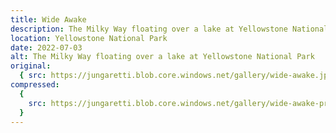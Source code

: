 ```yaml
---
title: Wide Awake
description: The Milky Way floating over a lake at Yellowstone National Park
location: Yellowstone National Park
date: 2022-07-03
alt: The Milky Way floating over a lake at Yellowstone National Park
original:
  { src: https://jungaretti.blob.core.windows.net/gallery/wide-awake.jpg }
compressed:
  {
    src: https://jungaretti.blob.core.windows.net/gallery/wide-awake-preview.jpg,
  }
---
```

